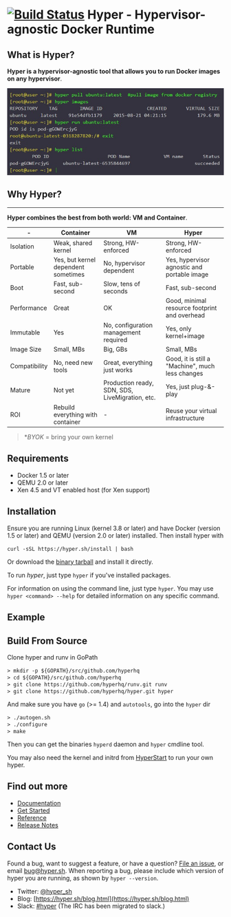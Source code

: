 [![Build Status](https://travis-ci.org/hyperhq/hyper.svg?branch=master)](https://travis-ci.org/hyperhq/hyper)
Hyper - Hypervisor-agnostic Docker Runtime
====

## What is Hyper?

**Hyper is a hypervisor-agnostic tool that allows you to run Docker images on any hypervisor**.

![](docs/static_files/hyper-run.png)

## Why Hyper?
-----------

**Hyper combines the best from both world: VM and Container**.

| -  | Container | VM | Hyper | 
|---|---|---|---|
| Isolation | Weak, shared kernel | Strong, HW-enforced  | Strong, HW-enforced  |
| Portable  | Yes, but kernel dependent sometimes | No, hypervisor dependent | Yes, hypervisor agnostic and portable image |
| Boot  | Fast, sub-second  | Slow, tens of seconds  | Fast, sub-second  |
| Performance  | Great | OK| Good, minimal resource footprint and overhead |
| Immutable | Yes  | No, configuration management required | Yes, only kernel+image  | 
| Image Size| Small, MBs  | Big, GBs  | Small, MBs  |
| Compatibility | No, need new tools | Great, everything just works  | Good, it is still a "Machine", much less changes  |
| Mature   | Not yet  | Production ready, SDN, SDS, LiveMigration, etc.  | Yes, just plug-&-play|
| ROI| Rebuild everything with container  | - | Reuse your virtual infrastructure  |

> **BYOK* = bring your own kernel

## Requirements

- Docker 1.5 or later
- QEMU 2.0 or later
- Xen 4.5 and VT enabled host (for Xen support)

## Installation

Ensure you are running Linux (kernel 3.8 or later) and have Docker
(version 1.5 or later) and QEMU (version 2.0 or later) installed. Then install hyper with

    curl -sSL https://hyper.sh/install | bash

Or download the [binary tarball](https://hyper-install.s3.amazonaws.com/hyper-latest.tgz) and install it directly.

To run *hyper*, just type `hyper` if you've installed packages.

For information on using the command line, just type `hyper`. You may use
`hyper <command> --help` for detailed information on any specific command.


## Example


## Build From Source

Clone hyper and runv in GoPath

    > mkdir -p ${GOPATH}/src/github.com/hyperhq
    > cd ${GOPATH}/src/github.com/hyperhq
	> git clone https://github.com/hyperhq/runv.git runv
	> git clone https://github.com/hyperhq/hyper.git hyper

And make sure you have `go` (>= 1.4) and `autotools`, go into the `hyper` dir

    > ./autogen.sh
    > ./configure
    > make

Then you can get the binaries `hyperd` daemon and `hyper` cmdline tool.

You may also need the kernel and initrd from [HyperStart](https://github.com/hyperhq/hyperstart) to run your own hyper.


## Find out more

 * [Documentation](https://docs.hyper.sh)
 * [Get Started](https://docs.hyper.sh/get_started/index.html)
 * [Reference](https://docs.hyper.sh/reference/index.html)
 * [Release Notes](https://docs.hyper.sh/release_notes/latest.html)

## Contact Us

Found a bug, want to suggest a feature, or have a question?
[File an issue](https://github.com/hyperhq/hyper/issues), or email <bug@hyper.sh>. When reporting a bug, please include which version of
hyper you are running, as shown by `hyper --version`.

* Twitter: [@hyper_sh](https://twitter.com/hyper_sh)
* Blog: [https://hyper.sh/blog.html](https://hyper.sh/blog.html)
* Slack: [#hyper](https://slack.hyper.sh/) (The IRC has been migrated to slack.)
